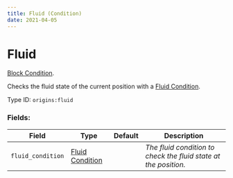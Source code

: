 ```yaml
---
title: Fluid (Condition)
date: 2021-04-05
---
```

# Fluid

[Block Condition](../block_conditions.md).

Checks the fluid state of the current position with a [Fluid Condition](../fluid_conditions.md).

Type ID: `origins:fluid`

### Fields:

Field  | Type | Default | Description
-------|------|---------|-------------
`fluid_condition` | [Fluid Condition](../fluid_conditions.md) | |  _The fluid condition to check the fluid state at the position._
